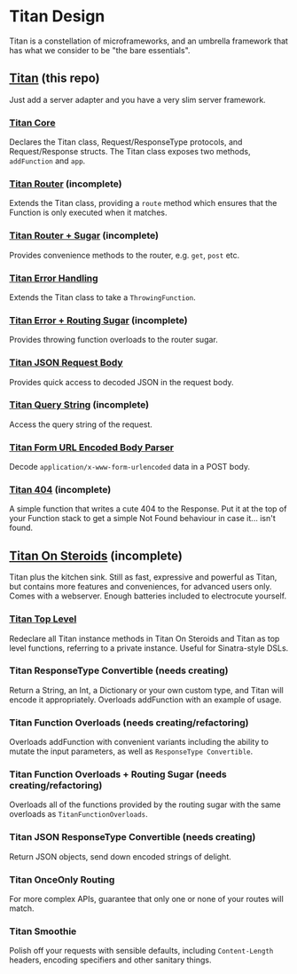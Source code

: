 # Titan Design

Titan is a constellation of microframeworks, and an umbrella framework that has what we consider to be "the bare essentials".

## [Titan](https://github.com/bermudadigitalstudio/Titan) (this repo)
Just add a server adapter and you have a very slim server framework.

### [Titan Core](https://github.com/bermudadigitalstudio/TitanCore)
Declares the Titan class, Request/ResponseType protocols, and Request/Response structs. The Titan class exposes two methods, `addFunction` and `app`.

### [Titan Router](https://github.com/bermudadigitalstudio/TitanRouter) (incomplete)
Extends the Titan class, providing a `route` method which ensures that the Function is only executed when it matches.

### [Titan Router + Sugar](https://github.com/bermudadigitalstudio/TitanRouter-ByRouteSugar) (incomplete)
Provides convenience methods to the router, e.g. `get`, `post` etc.

### [Titan Error Handling](https://github.com/bermudadigitalstudio/TitanErrorHandling)
Extends the Titan class to take a `ThrowingFunction`.

### [Titan Error + Routing Sugar](https://github.com/bermudadigitalstudio/TitanErrorHandling-RoutingSugar) (incomplete)
Provides throwing function overloads to the router sugar.

### [Titan JSON Request Body](https://github.com/bermudadigitalstudio/TitanJSONRequestBody)
Provides quick access to decoded JSON in the request body.

### [Titan Query String](https://github.com/bermudadigitalstudio/TitanQueryString) (incomplete)
Access the query string of the request.

### [Titan Form URL Encoded Body Parser](https://github.com/bermudadigitalstudio/TitanFormURLEncodedBodyParser)
Decode `application/x-www-form-urlencoded` data in a POST body.

### [Titan 404](https://github.com/bermudadigitalstudio/Titan404) (incomplete)
A simple function that writes a cute 404 to the Response. Put it at the top of your Function stack to get a simple Not Found behaviour in case it... isn't found.

## [Titan On Steroids](https://github.com/bermudadigitalstudio/TitanOnSteroids) (incomplete)
Titan plus the kitchen sink. Still as fast, expressive and powerful as Titan, but contains more features and conveniences, for advanced users only. Comes with a webserver. Enough batteries included to electrocute yourself.

### [Titan Top Level](https://github.com/bermudadigitalstudio/TitanTopLevel)
Redeclare all Titan instance methods in Titan On Steroids and Titan as top level functions, referring to a private instance. Useful for Sinatra-style DSLs.

### Titan ResponseType Convertible (needs creating)
Return a String, an Int, a Dictionary or your own custom type, and Titan will encode it appropriately. Overloads addFunction with an example of usage.

### Titan Function Overloads (needs creating/refactoring)
Overloads addFunction with convenient variants including the ability to mutate the input parameters, as well as `ResponseType Convertible`.

### Titan Function Overloads + Routing Sugar (needs creating/refactoring)
Overloads all of the functions provided by the routing sugar with the same overloads as `TitanFunctionOverloads`.

### Titan JSON ResponseType Convertible (needs creating)
Return JSON objects, send down encoded strings of delight.

### Titan OnceOnly Routing
For more complex APIs, guarantee that only one or none of your routes will match.

### Titan Smoothie
Polish off your requests with sensible defaults, including `Content-Length` headers, encoding specifiers and other sanitary things.

